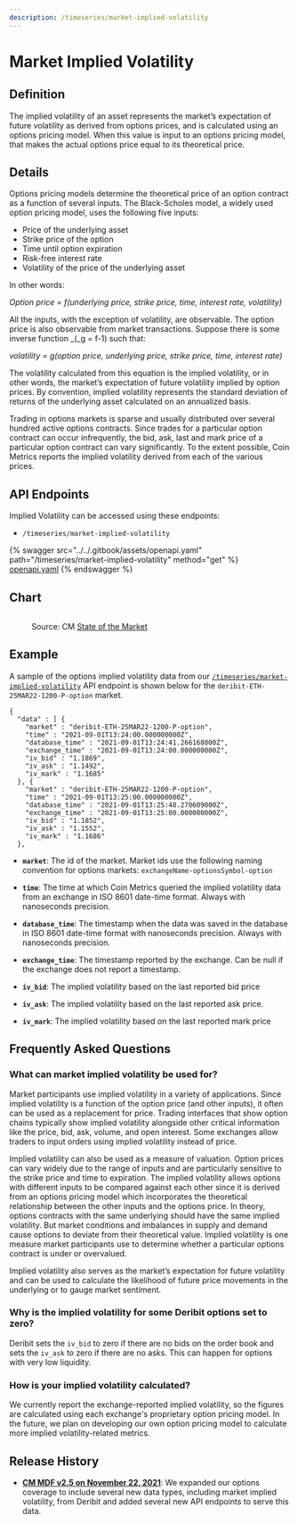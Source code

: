 ```yaml
---
description: /timeseries/market-implied-volatility
---
```


# Market Implied Volatility

## **Definition**

The implied volatility of an asset represents the market’s expectation of future volatility as derived from options prices, and is calculated using an options pricing model. When this value is input to an options pricing model, that makes the actual options price equal to its theoretical price.&#x20;

## **Details**

Options pricing models determine the theoretical price of an option contract as a function of several inputs. The Black-Scholes model, a widely used option pricing model, uses the following five inputs:

* Price of the underlying asset
* Strike price of the option
* Time until option expiration
* Risk-free interest rate
* Volatility of the price of the underlying asset

In other words:

_Option price = f(underlying price, strike price, time, interest rate, volatility)_

All the inputs, with the exception of volatility, are observable. The option price is also observable from market transactions. Suppose there is some inverse function _(_g = f-1) such that:

_volatility = g(option price, underlying price, strike price, time, interest rate)_

The volatility calculated from this equation is the implied volatility, or in other words, the market’s expectation of future volatility implied by option prices. By convention, implied volatility represents the standard deviation of returns of the underlying asset calculated on an annualized basis.

Trading in options markets is sparse and usually distributed over several hundred active options contracts. Since trades for a particular option contract can occur infrequently, the bid, ask, last and mark price of a particular option contract can vary significantly. To the extent possible, Coin Metrics reports the implied volatility derived from each of the various prices.&#x20;

## API Endpoints
Implied Volatility can be accessed using these endpoints:
* `/timeseries/market-implied-volatility`

{% swagger src="../../.gitbook/assets/openapi.yaml" path="/timeseries/market-implied-volatility" method="get" %}
[openapi.yaml](../../.gitbook/assets/openapi.yaml)
{% endswagger %}

## Chart

<figure><img src="../../.gitbook/assets/BTC-ImpliedVol-Chart.png" alt=""><figcaption><p>Source: CM <a href="https://coinmetrics.io/insights/state-of-the-market/">State of the Market</a></p></figcaption></figure>

## **Example**

A sample of the options implied volatility data from our [`/timeseries/market-implied-volatility`](https://docs.coinmetrics.io/api/v4#operation/getTimeseriesMarketImpliedVolatility) API endpoint is shown below for the `deribit-ETH-25MAR22-1200-P-option` market.

```
{
  "data" : [ {
    "market" : "deribit-ETH-25MAR22-1200-P-option",
    "time" : "2021-09-01T13:24:00.000000000Z",
    "database_time" : "2021-09-01T13:24:41.266168000Z",
    "exchange_time" : "2021-09-01T13:24:00.000000000Z",
    "iv_bid" : "1.1869",
    "iv_ask" : "1.1492",
    "iv_mark" : "1.1685"
  }, {
    "market" : "deribit-ETH-25MAR22-1200-P-option",
    "time" : "2021-09-01T13:25:00.000000000Z",
    "database_time" : "2021-09-01T13:25:48.270609000Z",
    "exchange_time" : "2021-09-01T13:25:00.000000000Z",
    "iv_bid" : "1.1852",
    "iv_ask" : "1.1552",
    "iv_mark" : "1.1686"
  },
```

*   **`market`**:  The id of the market. Market ids use the following naming convention for options markets: `exchangeName-optionsSymbol-option`&#x20;


*   **`time`**: The time at which Coin Metrics queried the implied volatility data from an exchange in ISO 8601 date-time format. Always with nanoseconds precision.


*   **`database_time`**:  The timestamp when the data was saved in the database in ISO 8601 date-time format with nanoseconds precision. Always with nanoseconds precision.


*   **`exchange_time`**:  The timestamp reported by the exchange.  Can be null if the exchange does not report a timestamp.


*   **`iv_bid`**:  The implied volatility based on the last reported bid price


*   **`iv_ask`**:  The implied volatility based on the last reported ask price.


* **`iv_mark`**:  The implied volatility based on the last reported mark price

## Frequently Asked Questions

### **What can market implied volatility be used for?**&#x20;

Market participants use implied volatility in a variety of applications. Since implied volatility is a function of the option price (and other inputs), it often can be used as a replacement for price. Trading interfaces that show option chains typically show implied volatility alongside other critical information like the price, bid, ask, volume, and open interest. Some exchanges allow traders to input orders using implied volatility instead of price.

Implied volatility can also be used as a measure of valuation. Option prices can vary widely due to the range of inputs and are particularly sensitive to the strike price and time to expiration. The implied volatility allows options with different inputs to be compared against each other since it is derived from an options pricing model which incorporates the theoretical relationship between the other inputs and the options price. In theory, options contracts with the same underlying should have the same implied volatility. But market conditions and imbalances in supply and demand cause options to deviate from their theoretical value. Implied volatility is one measure market participants use to determine whether a particular options contract is under or overvalued.

Implied volatility also serves as the market’s expectation for future volatility and can be used to calculate the likelihood of future price movements in the underlying or to gauge market sentiment.

### **Why is the implied volatility for some Deribit options set to zero?**

Deribit sets the `iv_bid` to zero if there are no bids on the order book and sets the `iv_ask` to zero if there are no asks. This can happen for options with very low liquidity.

### **How is your implied volatility calculated?**

We currently report the exchange-reported implied volatility, so the figures are calculated using each exchange's proprietary option pricing model. In the future, we plan on developing our own option pricing model to calculate more implied volatility-related metrics.&#x20;

## Release History

* [**CM MDF v2.5 on November 22, 2021**](https://coinmetrics.io/cm-market-data-feed-v2-5-release-notes/): We expanded our options coverage to include several new data types, including market implied volatility, from Deribit and added several new API endpoints to serve this data.
